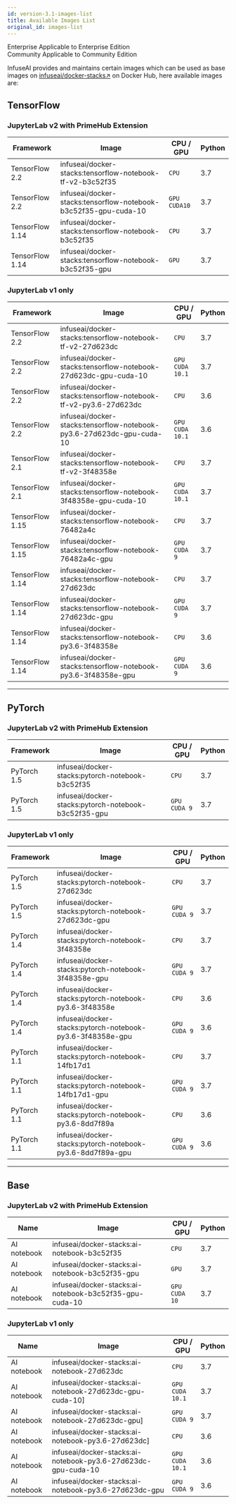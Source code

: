 ```yaml
---
id: version-3.1-images-list
title: Available Images List
original_id: images-list
---
```

<div class="label-sect">
  <div class="ee-only tooltip">Enterprise
    <span class="tooltiptext">Applicable to Enterprise Edition</span>
  </div>
  <div class="ce-only tooltip">Community
    <span class="tooltiptext">Applicable to Community Edition</span>
  </div>
</div>

InfuseAI provides and maintains certain images which can be used as base images on [infuseai/docker-stacks↗](https://hub.docker.com/r/infuseai/docker-stacks/tags) on Docker Hub, here available images are:

## TensorFlow

### JupyterLab v2 with PrimeHub Extension

|Framework|Image|CPU / GPU|Python|
|-        |-     |-     |-    |
|TensorFlow 2.2|infuseai/docker-stacks:tensorflow-notebook-tf-v2-b3c52f35|`CPU`|3.7|
|TensorFlow 2.2|infuseai/docker-stacks:tensorflow-notebook-b3c52f35-gpu-cuda-10|`GPU` `CUDA10`|3.7|
|TensorFlow 1.14|infuseai/docker-stacks:tensorflow-notebook-b3c52f35|`CPU`|3.7|
|TensorFlow 1.14|infuseai/docker-stacks:tensorflow-notebook-b3c52f35-gpu|`GPU`|3.7|

### JupyterLab v1 only

|Framework|Image|CPU / GPU|Python|
|-        |-     |-     |-    |
|TensorFlow 2.2|infuseai/docker-stacks:tensorflow-notebook-tf-v2-27d623dc|`CPU`|3.7|
|TensorFlow 2.2|infuseai/docker-stacks:tensorflow-notebook-27d623dc-gpu-cuda-10|`GPU`<br/>`CUDA 10.1`|3.7|
|TensorFlow 2.2|infuseai/docker-stacks:tensorflow-notebook-tf-v2-py3.6-27d623dc|`CPU`|3.6|
|TensorFlow 2.2|infuseai/docker-stacks:tensorflow-notebook-py3.6-27d623dc-gpu-cuda-10|`GPU`<br>`CUDA 10.1`|3.6|
|TensorFlow 2.1|infuseai/docker-stacks:tensorflow-notebook-tf-v2-3f48358e|`CPU`|3.7|
|TensorFlow 2.1|infuseai/docker-stacks:tensorflow-notebook-3f48358e-gpu-cuda-10|`GPU`<br/>`CUDA 10.1`|3.7|
|TensorFlow 1.15|infuseai/docker-stacks:tensorflow-notebook-76482a4c|`CPU`|3.7|
|TensorFlow 1.15|infuseai/docker-stacks:tensorflow-notebook-76482a4c-gpu|`GPU`<br/>`CUDA 9`|3.7|
|TensorFlow 1.14|infuseai/docker-stacks:tensorflow-notebook-27d623dc|`CPU`|3.7|
|TensorFlow 1.14|infuseai/docker-stacks:tensorflow-notebook-27d623dc-gpu|`GPU`<br>`CUDA 9`|3.7|
|TensorFlow 1.14|infuseai/docker-stacks:tensorflow-notebook-py3.6-3f48358e|`CPU`|3.6|
|TensorFlow 1.14|infuseai/docker-stacks:tensorflow-notebook-py3.6-3f48358e-gpu|`GPU`<br>`CUDA 9`|3.6|

---

## PyTorch

### JupyterLab v2 with PrimeHub Extension

|Framework|Image|CPU / GPU|Python|
|-   |-    |-        |-     |
|PyTorch 1.5|infuseai/docker-stacks:pytorch-notebook-b3c52f35|`CPU`|3.7|
|PyTorch 1.5|infuseai/docker-stacks:pytorch-notebook-b3c52f35-gpu|`GPU` `CUDA 9`|3.7|

### JupyterLab v1 only

|Framework|Image|CPU / GPU|Python|
|-        |-     |-      |-    |
|PyTorch 1.5|infuseai/docker-stacks:pytorch-notebook-27d623dc|`CPU`|3.7|
|PyTorch 1.5|infuseai/docker-stacks:pytorch-notebook-27d623dc-gpu|`GPU`<br/>`CUDA 9`|3.7|
|PyTorch 1.4|infuseai/docker-stacks:pytorch-notebook-3f48358e|`CPU`|3.7|
|PyTorch 1.4|infuseai/docker-stacks:pytorch-notebook-3f48358e-gpu|`GPU`<br>`CUDA 9`|3.7|
|PyTorch 1.4|infuseai/docker-stacks:pytorch-notebook-py3.6-3f48358e|`CPU`|3.6|
|PyTorch 1.4|infuseai/docker-stacks:pytorch-notebook-py3.6-3f48358e-gpu|`GPU`<br>`CUDA 9`|3.6|
|PyTorch 1.1|infuseai/docker-stacks:pytorch-notebook-14fb17d1|`CPU`|3.7|
|PyTorch 1.1|infuseai/docker-stacks:pytorch-notebook-14fb17d1-gpu|`GPU`<br>`CUDA 9`|3.7|
|PyTorch 1.1|infuseai/docker-stacks:pytorch-notebook-py3.6-8dd7f89a|`CPU`|3.6|
|PyTorch 1.1|infuseai/docker-stacks:pytorch-notebook-py3.6-8dd7f89a-gpu|`GPU`<br>`CUDA 9`|3.6|

---

## Base

### JupyterLab v2 with PrimeHub Extension

|Name|Image|CPU / GPU|Python|
|-   |-    |-        |-     |
|AI notebook|infuseai/docker-stacks:ai-notebook-b3c52f35|`CPU`|3.7|
|AI notebook|infuseai/docker-stacks:ai-notebook-b3c52f35-gpu|`GPU`|3.7|
|AI notebook|infuseai/docker-stacks:ai-notebook-b3c52f35-gpu-cuda-10|`GPU`<br>`CUDA 10`|3.7|

### JupyterLab v1 only

|Name|Image|CPU / GPU|Python|
|-   |-     |-      |-    |
|AI notebook|infuseai/docker-stacks:ai-notebook-27d623dc|`CPU`|3.7|
|AI notebook|infuseai/docker-stacks:ai-notebook-27d623dc-gpu-cuda-10]|`GPU`<br>`CUDA 10.1`|3.7|
|AI notebook|infuseai/docker-stacks:ai-notebook-27d623dc-gpu]|`GPU`<br>`CUDA 9`|3.7|
|AI notebook|infuseai/docker-stacks:ai-notebook-py3.6-27d623dc]|`CPU`|3.6|
|AI notebook|infuseai/docker-stacks:ai-notebook-py3.6-27d623dc-gpu-cuda-10|`GPU`<br>`CUDA 10.1`|3.6|
|AI notebook|infuseai/docker-stacks:ai-notebook-py3.6-27d623dc-gpu|`GPU`<br>`CUDA 9`|3.6|
